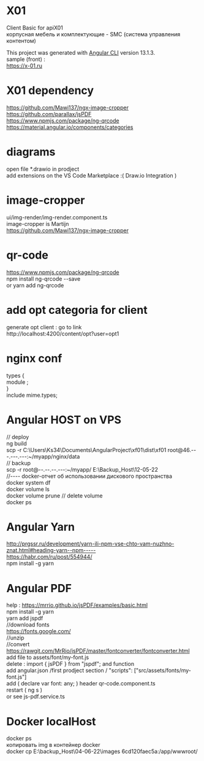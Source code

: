 # X01

Client Basic for apiX01 <br/>
корпусная мебель и комплектующие - SMC (система управления контентом)<br>

This project was generated with [Angular CLI](https://github.com/angular/angular-cli) version 13.1.3. <br/>
sample (front) :<br/>
https://x-01.ru <br/>

# X01 dependency

https://github.com/Mawi137/ngx-image-cropper <br/>
https://github.com/parallax/jsPDF<br/>
https://www.npmjs.com/package/ng-qrcode<br/>
https://material.angular.io/components/categories <br/>

# diagrams

open file \*.drawio in prodject <br/>
add extensions on the VS Code Marketplace :( Draw.io Integration ) <br/>

# image-cropper

ui/img-render/img-render.component.ts <br/>
image-cropper is Martijn <br/>
https://github.com/Mawi137/ngx-image-cropper <br/>

# qr-code

https://www.npmjs.com/package/ng-qrcode <br/>
npm install ng-qrcode --save <br/>
or yarn add ng-qrcode <br/>

# add opt categoria for client

generate opt client : go to link <br/>
http://localhost:4200/content/opt?user=opt1 <br/>

# nginx conf

types { <br/>
module ;<br/>
}<br/>
include mime.types; <br/>

# Angular HOST on VPS

// deploy <br/>
ng build <br/>
scp -r C:\Users\Ks34\Documents\AngularProject\xf01\dist\xf01 root@46.---.---.---:~/myapp/nginx/data <br/>
// backup <br/>
scp -r root@--.--.--.---:~/myapp/ E:\Backup_Host\12-05-22 <br/>
//---- docker-отчет об использовании дискового пространства <br/>
docker system df <br/>
docker volume ls <br/>
docker volume prune // delete volume <br/>
docker ps <br/>

# Angular Yarn

http://prgssr.ru/development/yarn-ili-npm-vse-chto-vam-nuzhno-znat.html#heading-yarn--npm----- <br/>
https://habr.com/ru/post/554944/<br/>
npm install -g yarn<br/>

# Angular PDF

help : https://mrrio.github.io/jsPDF/examples/basic.html <br>
npm install -g yarn<br/>
yarn add jspdf <br/>
//download fonts <br/>
https://fonts.google.com/ <br/>
//unzip <br/>
//convert<br/>
https://rawgit.com/MrRio/jsPDF/master/fontconverter/fontconverter.html <br/>
add file to assets/font/my-font.js <br/>
delete : import { jsPDF } from "jspdf"; and function <br/>
add angular.json /first prodject section / "scripts": ["src/assets/fonts/my-font.js"] <br/>
add ( declare var font: any; ) header qr-code.component.ts <br/>
restart ( ng s )<br/>
or see js-pdf.service.ts<br/>

# Docker localHost

docker ps <br/>
копировать img в контейнер docker <br/>
docker cp E:\backup_Host\04-06-22\images 6cd120faec5a:/app/wwwroot/ <br/>
